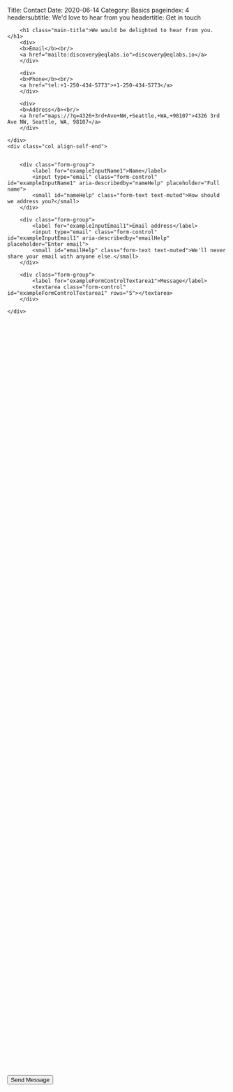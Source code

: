 Title: Contact
Date: 2020-06-14
Category: Basics
pageindex: 4
headersubtitle: We'd love to hear from you
headertitle: Get in touch

<form data-netlify="true" name="contact" method="POST">

<div class="row">
    <div class="col d-flex flex-column justify-content-around" style="min-height: 60vh;">

        <h1 class="main-title">We would be delighted to hear from you.</h1>
        <div>
        <b>Email</b><br/>
        <a href="mailto:discovery@eqlabs.io">discovery@eqlabs.io</a>
        </div>

        <div>
        <b>Phone</b><br/>
        <a href="tel:+1-250-434-5773">+1-250-434-5773</a>
        </div>

        <div>
        <b>Address</b><br/>
        <a href="maps://?q=4326+3rd+Ave+NW,+Seattle,+WA,+98107">4326 3rd Ave NW, Seattle, WA, 98107</a>
        </div>

    </div>
    <div class="col align-self-end">


        <div class="form-group">
            <label for="exampleInputName1">Name</label>
            <input type="email" class="form-control" id="exampleInputName1" aria-describedby="nameHelp" placeholder="Full name">
            <small id="nameHelp" class="form-text text-muted">How should we address you?</small>
        </div>

        <div class="form-group">
            <label for="exampleInputEmail1">Email address</label>
            <input type="email" class="form-control" id="exampleInputEmail1" aria-describedby="emailHelp" placeholder="Enter email">
            <small id="emailHelp" class="form-text text-muted">We'll never share your email with anyone else.</small>
        </div>

        <div class="form-group">
            <label for="exampleFormControlTextarea1">Message</label>
            <textarea class="form-control" id="exampleFormControlTextarea1" rows="5"></textarea>
        </div>

    </div>
</div>

<div class="row mb-5">
    <div class="col offset-6">
        <div class="form-group text-center">
            <button type="submit" class="btn btn-primary blue-button">Send Message</button>
        </div>
    </div>
</div>

</form>